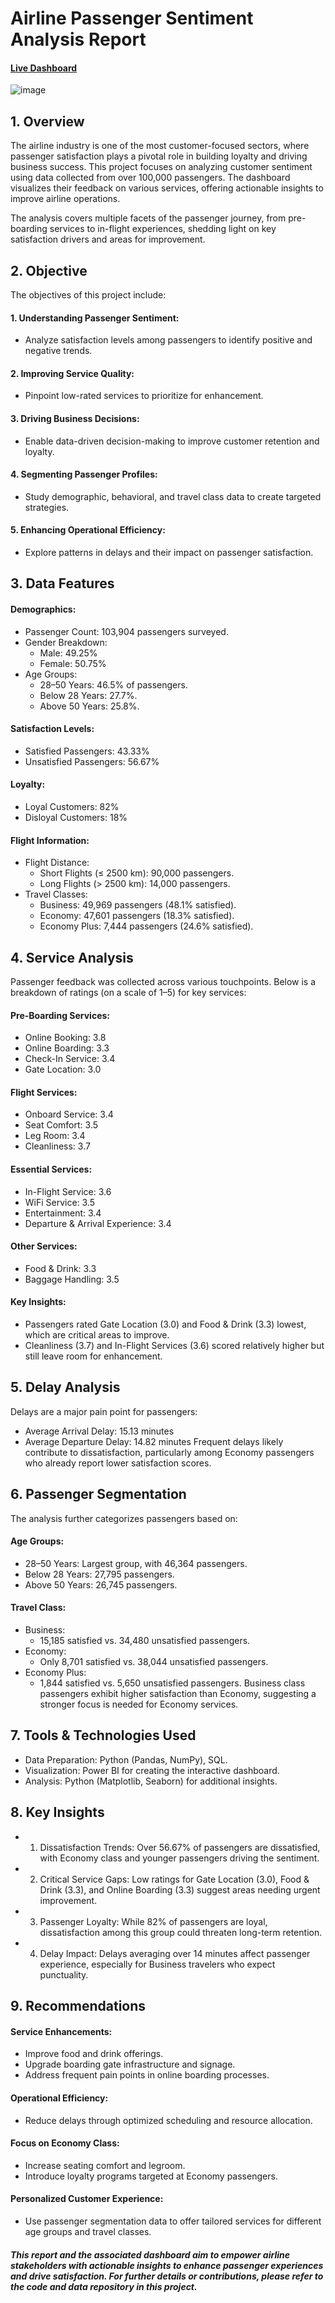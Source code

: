 # Airline Passenger Sentiment Analysis Report
#### [Live Dashboard](https://app.powerbi.com/groups/me/reports/34cf0273-0765-4110-bfbf-e7f984f44f4a/36e91cbc101593036b45?experience=power-bi)

![image](https://github.com/Vishwastanwar/Airline_sentiment_analysis/blob/main/image_dashboard.png)

## 1. Overview
The airline industry is one of the most customer-focused sectors, where passenger satisfaction plays a pivotal role in building loyalty and driving business success. This project focuses on analyzing customer sentiment using data collected from over 100,000 passengers. The dashboard visualizes their feedback on various services, offering actionable insights to improve airline operations.

The analysis covers multiple facets of the passenger journey, from pre-boarding services to in-flight experiences, shedding light on key satisfaction drivers and areas for improvement.

## 2. Objective
The objectives of this project include:

#### 1. Understanding Passenger Sentiment:
- Analyze satisfaction levels among passengers to identify positive and negative trends.
#### 2. Improving Service Quality:
- Pinpoint low-rated services to prioritize for enhancement.
#### 3. Driving Business Decisions:
- Enable data-driven decision-making to improve customer retention and loyalty.
#### 4. Segmenting Passenger Profiles:
- Study demographic, behavioral, and travel class data to create targeted strategies.
#### 5. Enhancing Operational Efficiency:
- Explore patterns in delays and their impact on passenger satisfaction.
## 3. Data Features
#### Demographics:
- Passenger Count: 103,904 passengers surveyed.
- Gender Breakdown:
   - Male: 49.25%
   - Female: 50.75%
- Age Groups:
   - 28–50 Years: 46.5% of passengers.
   - Below 28 Years: 27.7%.
   - Above 50 Years: 25.8%.
#### Satisfaction Levels:
- Satisfied Passengers: 43.33%
- Unsatisfied Passengers: 56.67%
#### Loyalty:
- Loyal Customers: 82%
- Disloyal Customers: 18%
#### Flight Information:
- Flight Distance:
   - Short Flights (≤ 2500 km): 90,000 passengers.
   - Long Flights (> 2500 km): 14,000 passengers.
- Travel Classes:
   - Business: 49,969 passengers (48.1% satisfied).
   - Economy: 47,601 passengers (18.3% satisfied).
   - Economy Plus: 7,444 passengers (24.6% satisfied).
## 4. Service Analysis
Passenger feedback was collected across various touchpoints. Below is a breakdown of ratings (on a scale of 1–5) for key services:

#### Pre-Boarding Services:
- Online Booking: 3.8
- Online Boarding: 3.3
- Check-In Service: 3.4
- Gate Location: 3.0
#### Flight Services:
- Onboard Service: 3.4
- Seat Comfort: 3.5
- Leg Room: 3.4
- Cleanliness: 3.7
#### Essential Services:
- In-Flight Service: 3.6
- WiFi Service: 3.5
- Entertainment: 3.4
- Departure & Arrival Experience: 3.4
#### Other Services:
- Food & Drink: 3.3
- Baggage Handling: 3.5
#### Key Insights:
- Passengers rated Gate Location (3.0) and Food & Drink (3.3) lowest, which are critical areas to improve.
- Cleanliness (3.7) and In-Flight Services (3.6) scored relatively higher but still leave room for enhancement.
## 5. Delay Analysis
Delays are a major pain point for passengers:

- Average Arrival Delay: 15.13 minutes
- Average Departure Delay: 14.82 minutes
Frequent delays likely contribute to dissatisfaction, particularly among Economy passengers who already report lower satisfaction scores.

## 6. Passenger Segmentation
The analysis further categorizes passengers based on:
#### Age Groups:
- 28–50 Years: Largest group, with 46,364 passengers.
- Below 28 Years: 27,795 passengers.
- Above 50 Years: 26,745 passengers.
#### Travel Class:
- Business:
    - 15,185 satisfied vs. 34,480 unsatisfied passengers.
- Economy:
    - Only 8,701 satisfied vs. 38,044 unsatisfied passengers.
- Economy Plus:
    - 1,844 satisfied vs. 5,650 unsatisfied passengers.
Business class passengers exhibit higher satisfaction than Economy, suggesting a stronger focus is needed for Economy services.

## 7. Tools & Technologies Used
- Data Preparation: Python (Pandas, NumPy), SQL.
- Visualization: Power BI for creating the interactive dashboard.
- Analysis: Python (Matplotlib, Seaborn) for additional insights.
## 8. Key Insights
- 1. Dissatisfaction Trends:
Over 56.67% of passengers are dissatisfied, with Economy class and younger passengers driving the sentiment.
- 2. Critical Service Gaps:
Low ratings for Gate Location (3.0), Food & Drink (3.3), and Online Boarding (3.3) suggest areas needing urgent improvement.
- 3. Passenger Loyalty:
While 82% of passengers are loyal, dissatisfaction among this group could threaten long-term retention.
- 4. Delay Impact:
Delays averaging over 14 minutes affect passenger experience, especially for Business travelers who expect punctuality.
## 9. Recommendations
#### Service Enhancements:
- Improve food and drink offerings.
- Upgrade boarding gate infrastructure and signage.
- Address frequent pain points in online boarding processes.
#### Operational Efficiency:
- Reduce delays through optimized scheduling and resource allocation.
#### Focus on Economy Class:
- Increase seating comfort and legroom.
- Introduce loyalty programs targeted at Economy passengers.
#### Personalized Customer Experience:
- Use passenger segmentation data to offer tailored services for different age groups and travel classes.

##### This report and the associated dashboard aim to empower airline stakeholders with actionable insights to enhance passenger experiences and drive satisfaction. For further details or contributions, please refer to the code and data repository in this project.
